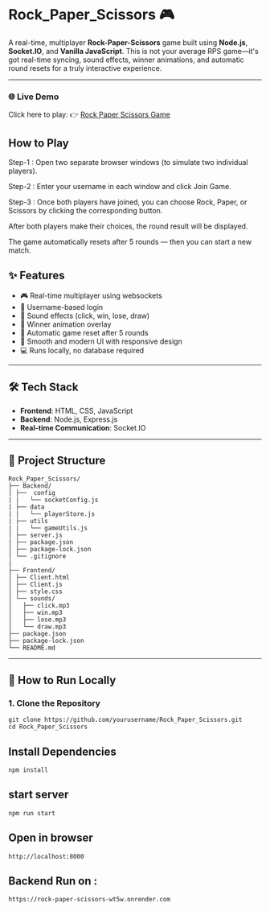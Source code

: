 # Rock_Paper_Scissors 🎮

A real-time, multiplayer **Rock-Paper-Scissors** game built using **Node.js**, **Socket.IO**, and **Vanilla JavaScript**. This is not your average RPS game—it's got real-time syncing, sound effects, winner animations, and automatic round resets for a truly interactive experience.

---
### 🌐 Live Demo

Click here to play: 👉 [Rock Paper Scissors Game](https://extraordinary-belekoy-d0720b.netlify.app/)

## How to Play
Step-1 : Open two separate browser windows (to simulate two individual players).

Step-2 : Enter your username in each window and click Join Game.

Step-3 : Once both players have joined, you can choose Rock, Paper, or Scissors by clicking the corresponding button.

After both players make their choices, the round result will be displayed.

The game automatically resets after 5 rounds — then you can start a new match.



## ✨ Features

- 🎮 Real-time multiplayer using websockets
- 🔐 Username-based login
- 🎵 Sound effects (click, win, lose, draw)
- 🎉 Winner animation overlay
- 🔁 Automatic game reset after 5 rounds
- 🎨 Smooth and modern UI with responsive design
- 💻 Runs locally, no database required

---

## 🛠️ Tech Stack

- **Frontend**: HTML, CSS, JavaScript
- **Backend**: Node.js, Express.js
- **Real-time Communication**: Socket.IO

---

## 📂 Project Structure

```
Rock_Paper_Scissors/
├── Backend/
│ ├──  config
| |   └── socketConfig.js 
| ├── data
| |   └── playerStore.js 
| ├── utils
| |   └── gameUtils.js 
│ ├── server.js
| ├── package.json
│ ├── package-lock.json
│ └── .gitignore
|
├── Frontend/
│ ├── Client.html
│ ├── Client.js
│ ├── style.css
│ └── sounds/
│   ├── click.mp3
│   ├── win.mp3
│   ├── lose.mp3
│   └── draw.mp3
├── package.json
├── package-lock.json
└── README.md
```


---

## 🚀 How to Run Locally

### 1. Clone the Repository

```
git clone https://github.com/yourusername/Rock_Paper_Scissors.git
cd Rock_Paper_Scissors

```

## Install Dependencies 

```
npm install

```
## start server
```
npm run start

```

## Open in browser

```
http://localhost:8000

```
## Backend Run on : 
```
https://rock-paper-scissors-wt5w.onrender.com
``` 
